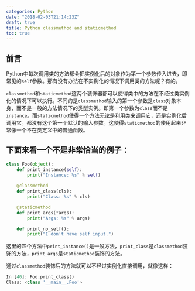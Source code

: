 ```yaml
---
categories: Python
date: "2018-02-03T21:14:23Z"
draft: true
title: Python classmethod and staticmethod
toc: true
---
```


## 前言
Python中每次调用类的方法都会把实例化后的对象作为第一个参数传入进去，即常见的`self`参数。那有没有办法在不实例化的情况下调用类的方法呢？有的。

`classmethod`和`staticmethod`这两个装饰器都可以使得类中的方法在不经过类实例化的情况下可以执行。不同的是`classmethod`输入的第一个参数是`class`对象本身，而不是一般的方法情况下的类型实例。即第一个参数为`class`而不是`instance`。而`staticmethod`使得一个方法无论是利用类来调用它，还是实例化后调用它。都没有这个第一个默认的输入参数。这使得`staticmethod`的使用起来非常像一个不在类定义中的普通函数。

## 下面来看一个不是非常恰当的例子：
```python
class Foo(object):
    def print_instance(self):
        print("Instance: %s" % self)
    
    @classmethod
    def print_class(cls):
        print("Class: %s" % cls)

    @staticmethod
    def print_args(*args):
        print("Args: %s" % args)

    def print_no_self():
        print("I don't have self input.")
```
这里的四个方法中`print_instance()`是一般方法，`print_class`是`classmethod`装饰的方法，`print_args`是`staticmethod`装饰的方法。

通过`classmethod`装饰后的方法就可以不经过实例化直接调用，就像这样：
```python
In [40]: Foo.print_class()
Class: <class '__main__.Foo'>  
```
